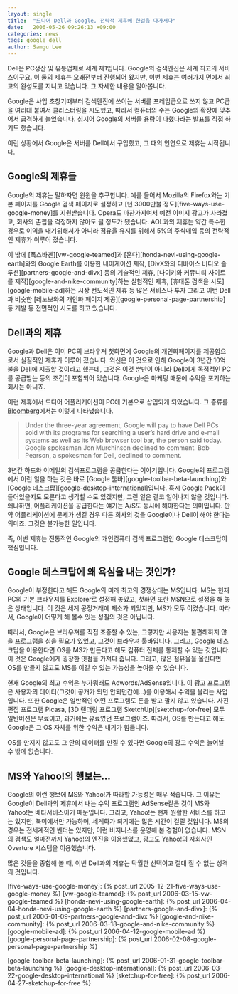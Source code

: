 ```yaml
---
layout: single
title:  "드디어 Dell과 Google, 전략적 제휴에 한걸음 다가서다"
date:   2006-05-26 09:26:13 +09:00
categories: news
tags: google dell
author: Samgu Lee
---
```

Dell은 PC생산 및 유통업체로 세계 제1입니다. Google의 검색엔진은 세계 최고의 서비스이구요. 이 둘의 제휴는 오래전부터 진행되어 왔지만, 이번 제휴는 여러가지 면에서 최고의 완성도를 지니고 있습니다. 그 자세한 내용을 알아봅니다.

Google은 사업 초창기때부터 검색엔진에 쓰이는 서버를 프레임급으로 쓰지 않고 PC급을 여러대 붙여서 클러스터링을 시도했고, 따라서 컴퓨터의 수는 Google의 확장에 맞추어서 급격하게 늘었습니다. 심지어 Google의 서버들 용량이 다했다라는 발표를 직접 하기도 했습니다.

이런 상황에서 Google은 서버를 Dell에서 구입했고, 그 때의 인연으로 제휴는 시작됩니다.

## Google의 제휴들

Google의 제휴는 말하자면 윈윈을 추구합니다. 예를 들어서 Mozilla의 Firefox와는 기본 페이지를 Google 검색 페이지로 설정하고 [년 3000만불 정도][five-ways-use-google-money]를 지원받습니다. Opera도 마찬가지여서 예전 이미지 광고가 사라졌고, 회사의 존립을 걱정하지 않아도 될 정도가 됐습니다. AOL과의 제휴는 약간 특수한 경우로 이익을 내기위해서가 아니라 점유율 유지를 위해서 5%의 주식매입 등의 전략적인 제휴가 이루어 졌습니다.

이 밖에 [폭스바겐][vw-google-teamed]과 [혼다][honda-nevi-using-google-earth]와의 Google Earth를 이용한 네이게이션 제작, [DivX와의 디바이스 비디오 솔루션][partners-google-and-divx] 등의 기술적인 제휴, [나이키와 커뮤니티 사이트를 제작][google-and-nike-community]하는 실험적인 제휴, [휴대폰 검색을 시도][google-mobile-ad]하는 시장 선도적인 제휴 등 많은 서비스나 투자 그리고 이번 Dell과 비슷한 [레노보와의 개인화 페이지 제공][google-personal-page-partnership] 등 개발 등 전면적인 시도를 하고 있습니다.

## Dell과의 제휴

Google과 Dell은 이미 PC의 브라우져 첫화면에 Google의 개인화페이지를 제공함으로서 실질적인 제휴가 이루어 졌습니다. 외신은 이 것으로 인해 Google이 3년간 10억불을 Dell에 지출할 것이라고 했는데, 그것은 이것 뿐만이 아니라 Dell에게 독점적인 PC를 공급받는 등의 조건이 포함되어 있습니다. Google은 마케팅 때문에 수익을 포기하는 회사는 아니죠.

이런 제휴에서 드디어 어플리케이션이 PC에 기본으로 삽입되게 되었습니다. 그 종류를 [Bloomberg](http://quote.bloomberg.com/apps/news?pid=10000103&#038;sid=aYXSAFW1emuM&#038;refer=news_index)에서는 이렇게 나타냈습니다.

> Under the three-year agreement, Google will pay to have Dell PCs sold with its programs for searching a user&#8217;s hard drive and e-mail systems as well as its Web browser tool bar, the person said today. Google spokesman Jon Murchinson declined to comment. Bob Pearson, a spokesman for Dell, declined to comment.

3년간 하드와 이메일의 검색프로그램을 공급한다는 이야기입니다. Google의 프로그램에서 이런 일을 하는 것은 바로 [Google 툴바][google-toolbar-beta-launching]와 [Google 데스크탑][google-desktop-international]입니다. 혹시 Google Pack이 들어있을지도 모른다고 생각할 수도 있겠지만, 그런 일은 결코 일어나지 않을 것입니다. 왜냐하면, 어플리케이션을 공급한다는 얘기는 A/S도 동시에 해야한다는 의미입니다. 만약 어플리케이션에 문제가 생길 경우 다른 회사의 것을 Google이나 Dell이 해야 한다는 의미죠. 그것은 불가능한 일입니다.

즉, 이번 제휴는 전통적인 Google의 개인컴퓨터 검색 프로그램인 Google 데스크탑이 핵심입니다.

## Google 데스크탑에 왜 욕심을 내는 것인가?

Google이 부정한다고 해도 Google의 미래 최고의 경쟁상대는 MS입니다. MS는 현재 PC의 기본 브라우져를 Explorer로 설정해 놓았고, 첫화면 또한 MSN으로 설정을 해 놓은 상태입니다. 이 것은 세계 공정거래에 제소가 되었지만, MS가 모두 이겼습니다. 따라서, Google이 어떻게 해 볼수 있는 성질의 것은 아닙니다.

따라서, Google은 브라우져를 직접 조종할 수 있는, 그렇지만 사용자는 불편해하지 않을 프로그램을 심을 필요가 있었고, 그것이 브라우져 툴바입니다. 그리고, Google 데스크탑을 이용한다면 OS를 MS가 만든다고 해도 컴퓨터 전체를 통제할 수 있는 것입니다. 이 것은 Google에게 굉장한 잇점을 가져다 줍니다. 그리고, 많은 점유율을 올린다면 OS를 만들지 않고도 MS를 이길 수 있는 가능성을 높여줄 수 있습니다.

현재 Google의 최고 수익은 누가뭐래도 Adwords/AdSense입니다. 이 광고 프로그램은 사용자의 데이터(그것이 공개가 되던 안되던간에...)를 이용해서 수익을 올리는 사업입니다. 또한 Google은 일반적인 어떤 프로그램도 돈을 받고 팔지 않고 있습니다. 사진편집 프로그램 Picasa, [3D 랜더링 프로그램 SketchUp][sketchup-for-free] 모두 일반버젼은 무료이고, 과거에는 유료였던 프로그램이죠. 따라서, OS를 만든다고 해도 Google은 그 OS 자체를 위한 수익은 내기가 힘듭니다.

OS를 만지지 않고도 그 안의 데이터를 만질 수 있다면 Google의 광고 수익은 늘어날 수 밖에 없습니다.

## MS와 Yahoo!의 행보는...

Google의 이런 행보에 MS와 Yahoo!가 따라할 가능성은 매우 적습니다. 그 이유는 Google이 Dell과의 제휴에서 내는 수익 프로그램인 AdSense같은 것이 MS와 Yahoo!는 베타서비스이기 때문입니다. 그리고, Yahoo!는 현재 원활한 서비스를 하고는 있지만, 북미에서만 가능하며, 세계화가 되기에는 많은 시간이 걸릴 것입니다. MS의 경우는 전세계적인 벤더는 있지만, 이런 비지니스를 운영해 본 경험이 없습니다. MSN의 검색도 얼마전까지 Yahoo!의 엔진을 이용했었고, 광고도 Yahoo!의 자회사인 Overture 시스템을 이용했습니다.

많은 것들을 종합해 볼 때, 이번 Dell과의 제휴는 탁월한 선택이고 절대 질 수 없는 성격의 것입니다.

[five-ways-use-google-money]: {% post_url 2005-12-21-five-ways-use-google-money %}
[vw-google-teamed]: {% post_url 2006-03-15-vw-google-teamed %}
[honda-nevi-using-google-earth]: {% post_url 2006-04-04-honda-nevi-using-google-earth %}
[partners-google-and-divx]: {% post_url 2006-01-09-partners-google-and-divx %}
[google-and-nike-community]: {% post_url 2006-03-18-google-and-nike-community %}
[google-mobile-ad]: {% post_url 2006-04-12-google-mobile-ad %}
[google-personal-page-partnership]: {% post_url 2006-02-08-google-personal-page-partnership %}

[google-toolbar-beta-launching]: {% post_url 2006-01-31-google-toolbar-beta-launching %}
[google-desktop-international]: {% post_url 2006-03-22-google-desktop-international %}
[sketchup-for-free]: {% post_url 2006-04-27-sketchup-for-free %}